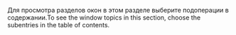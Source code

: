 <span data-ttu-id="73d83-101">Для просмотра разделов окон в этом разделе выберите подоперации в содержании.</span><span class="sxs-lookup"><span data-stu-id="73d83-101">To see the window topics in this section, choose the subentries in the table of contents.</span></span>
